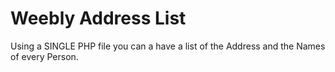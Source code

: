 # Weebly Address List

Using a SINGLE PHP file you can a have a list of the Address and the Names of every Person.
